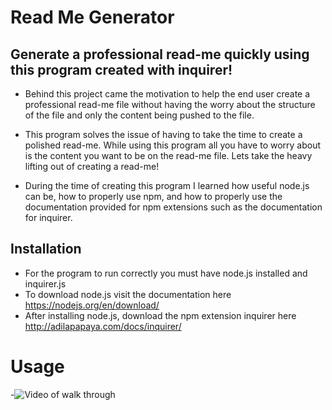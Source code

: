 # Read Me Generator

## Generate a professional read-me quickly using this program created with inquirer!

- Behind this project came the motivation to help the end user create a professional read-me file without having the worry about the structure of the file and only the content being pushed to the file.

- This program solves the issue of having to take the time to create a polished read-me. While using this program all you have to worry about is the content you want to be on the read-me file. Lets take the heavy lifting out of creating a read-me!

- During the time of creating this program I learned how useful node.js can be, how to properly use npm, and how to properly use the documentation provided for npm extensions such as the documentation for inquirer.

## Installation
- For the program to run correctly you must have node.js installed and inquirer.js
- To download node.js visit the documentation here https://nodejs.org/en/download/
- After installing node.js, download the npm extension inquirer here http://adilapapaya.com/docs/inquirer/

# Usage
-![Video of walk through](https://drive.google.com/file/d/1q5V0SvWXZveYkellPSgHUVAhuSfJbq_z/view?usp=share_link)